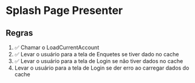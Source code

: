 # Splash Page Presenter

## Regras
1. ✅ Chamar o LoadCurrentAccount
2. ✅ Levar o usuário para a tela de Enquetes se tiver dado no cache
3. ✅ Levar o usuário para a tela de Login se não tiver dados no cache
4. Levar o usuário para a tela de Login se der erro ao carregar dados do cache
